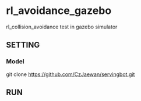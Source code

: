 # rl_avoidance_gazebo
rl_collision_avoidance test in gazebo simulator 

## SETTING
### Model

  git clone https://github.com/CzJaewan/servingbot.git

## RUN
